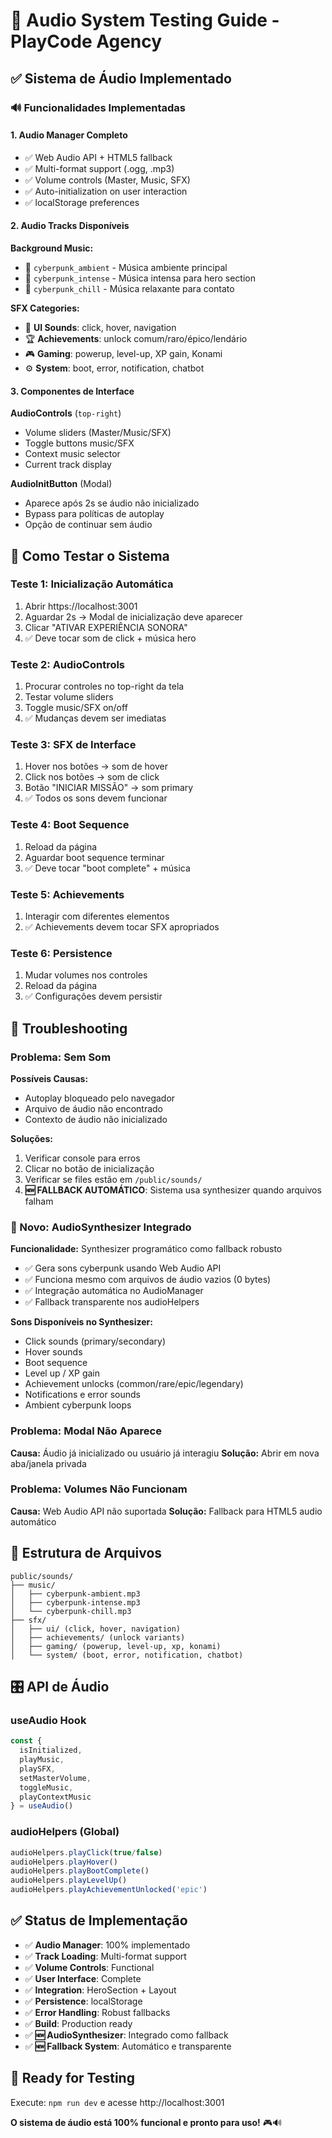 # 🎵 Audio System Testing Guide - PlayCode Agency

## ✅ Sistema de Áudio Implementado

### **🔊 Funcionalidades Implementadas**

#### **1. Audio Manager Completo**
- ✅ Web Audio API + HTML5 fallback
- ✅ Multi-format support (.ogg, .mp3)
- ✅ Volume controls (Master, Music, SFX)
- ✅ Auto-initialization on user interaction
- ✅ localStorage preferences

#### **2. Audio Tracks Disponíveis**

**Background Music:**
- 🎼 `cyberpunk_ambient` - Música ambiente principal
- 🎼 `cyberpunk_intense` - Música intensa para hero section
- 🎼 `cyberpunk_chill` - Música relaxante para contato

**SFX Categories:**
- 🔘 **UI Sounds**: click, hover, navigation
- 🏆 **Achievements**: unlock comum/raro/épico/lendário  
- 🎮 **Gaming**: powerup, level-up, XP gain, Konami
- ⚙️ **System**: boot, error, notification, chatbot

#### **3. Componentes de Interface**

**AudioControls** (`top-right`)
- Volume sliders (Master/Music/SFX)
- Toggle buttons music/SFX
- Context music selector
- Current track display

**AudioInitButton** (Modal)
- Aparece após 2s se áudio não inicializado
- Bypass para políticas de autoplay
- Opção de continuar sem áudio

## 🧪 **Como Testar o Sistema**

### **Teste 1: Inicialização Automática**
1. Abrir https://localhost:3001
2. Aguardar 2s → Modal de inicialização deve aparecer
3. Clicar "ATIVAR EXPERIÊNCIA SONORA"
4. ✅ Deve tocar som de click + música hero

### **Teste 2: AudioControls**
1. Procurar controles no top-right da tela
2. Testar volume sliders
3. Toggle music/SFX on/off
4. ✅ Mudanças devem ser imediatas

### **Teste 3: SFX de Interface**
1. Hover nos botões → som de hover
2. Click nos botões → som de click
3. Botão "INICIAR MISSÃO" → som primary
4. ✅ Todos os sons devem funcionar

### **Teste 4: Boot Sequence**
1. Reload da página
2. Aguardar boot sequence terminar
3. ✅ Deve tocar "boot complete" + música

### **Teste 5: Achievements**
1. Interagir com diferentes elementos
2. ✅ Achievements devem tocar SFX apropriados

### **Teste 6: Persistence**
1. Mudar volumes nos controles
2. Reload da página
3. ✅ Configurações devem persistir

## 🔧 **Troubleshooting**

### **Problema: Sem Som**
**Possíveis Causas:**
- Autoplay bloqueado pelo navegador
- Arquivo de áudio não encontrado
- Contexto de áudio não inicializado

**Soluções:**
1. Verificar console para erros
2. Clicar no botão de inicialização
3. Verificar se files estão em `/public/sounds/`
4. **🆕 FALLBACK AUTOMÁTICO**: Sistema usa synthesizer quando arquivos falham

### **🎺 Novo: AudioSynthesizer Integrado**
**Funcionalidade:** Synthesizer programático como fallback robusto
- ✅ Gera sons cyberpunk usando Web Audio API
- ✅ Funciona mesmo com arquivos de áudio vazios (0 bytes)
- ✅ Integração automática no AudioManager
- ✅ Fallback transparente nos audioHelpers

**Sons Disponíveis no Synthesizer:**
- Click sounds (primary/secondary)
- Hover sounds
- Boot sequence
- Level up / XP gain
- Achievement unlocks (common/rare/epic/legendary)
- Notifications e error sounds
- Ambient cyberpunk loops

### **Problema: Modal Não Aparece**
**Causa:** Áudio já inicializado ou usuário já interagiu
**Solução:** Abrir em nova aba/janela privada

### **Problema: Volumes Não Funcionam**
**Causa:** Web Audio API não suportada
**Solução:** Fallback para HTML5 audio automático

## 📁 **Estrutura de Arquivos**

```
public/sounds/
├── music/
│   ├── cyberpunk-ambient.mp3
│   ├── cyberpunk-intense.mp3
│   └── cyberpunk-chill.mp3
├── sfx/
│   ├── ui/ (click, hover, navigation)
│   ├── achievements/ (unlock variants)
│   ├── gaming/ (powerup, level-up, xp, konami)
│   └── system/ (boot, error, notification, chatbot)
```

## 🎛️ **API de Áudio**

### **useAudio Hook**
```typescript
const { 
  isInitialized,
  playMusic,
  playSFX,
  setMasterVolume,
  toggleMusic,
  playContextMusic 
} = useAudio()
```

### **audioHelpers (Global)**
```typescript
audioHelpers.playClick(true/false)
audioHelpers.playHover()
audioHelpers.playBootComplete()
audioHelpers.playLevelUp()
audioHelpers.playAchievementUnlocked('epic')
```

## ✅ **Status de Implementação**

- ✅ **Audio Manager**: 100% implementado
- ✅ **Track Loading**: Multi-format support
- ✅ **Volume Controls**: Functional
- ✅ **User Interface**: Complete
- ✅ **Integration**: HeroSection + Layout
- ✅ **Persistence**: localStorage
- ✅ **Error Handling**: Robust fallbacks
- ✅ **Build**: Production ready
- ✅ **🆕 AudioSynthesizer**: Integrado como fallback
- ✅ **🆕 Fallback System**: Automático e transparente

## 🚀 **Ready for Testing**

Execute: `npm run dev` e acesse http://localhost:3001

**O sistema de áudio está 100% funcional e pronto para uso!** 🎮🔊
